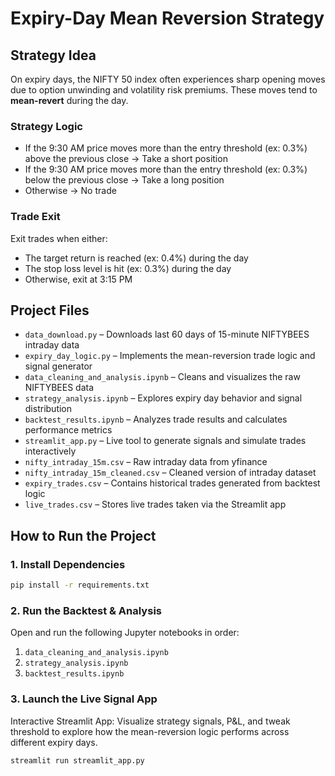 # Expiry-Day Mean Reversion Strategy

## Strategy Idea

On expiry days, the NIFTY 50 index often experiences sharp opening moves due to option unwinding and volatility risk premiums. These moves tend to **mean-revert** during the day.

### Strategy Logic
- If the 9:30 AM price moves more than the entry threshold (ex: 0.3%) above the previous close → Take a short position
- If the 9:30 AM price moves more than the entry threshold (ex: 0.3%) below the previous close → Take a long position
- Otherwise → No trade

### Trade Exit
Exit trades when either:
- The target return is reached (ex: 0.4%) during the day 
- The stop loss level is hit (ex: 0.3%) during the day 
- Otherwise, exit at 3:15 PM

## Project Files

- `data_download.py` – Downloads last 60 days of 15-minute NIFTYBEES intraday data
- `expiry_day_logic.py` – Implements the mean-reversion trade logic and signal generator
- `data_cleaning_and_analysis.ipynb` – Cleans and visualizes the raw NIFTYBEES data
- `strategy_analysis.ipynb` – Explores expiry day behavior and signal distribution
- `backtest_results.ipynb` – Analyzes trade results and calculates performance metrics
- `streamlit_app.py` – Live tool to generate signals and simulate trades interactively
- `nifty_intraday_15m.csv` – Raw intraday data from yfinance
- `nifty_intraday_15m_cleaned.csv` – Cleaned version of intraday dataset
- `expiry_trades.csv` – Contains historical trades generated from backtest logic
- `live_trades.csv` – Stores live trades taken via the Streamlit app

## How to Run the Project

### 1. Install Dependencies

```bash
pip install -r requirements.txt
```

### 2. Run the Backtest & Analysis

Open and run the following Jupyter notebooks in order:
1. `data_cleaning_and_analysis.ipynb`
2. `strategy_analysis.ipynb`
3. `backtest_results.ipynb`

### 3. Launch the Live Signal App
Interactive Streamlit App: Visualize strategy signals, P&L, and tweak threshold to explore how the mean-reversion logic performs across different expiry days.
```bash
streamlit run streamlit_app.py
```
